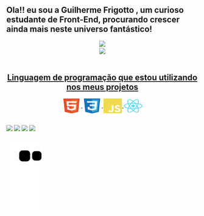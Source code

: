 
#  <h2> Ola!! eu sou a Guilherme Frigotto , um curioso estudante de Front-End, procurando crescer ainda mais neste universo fantástico!</h2>

<div align="center">
   <a href="https://github.com/guilherme-frigotto">
  <img height="180em" src="https://github-readme-stats.vercel.app/api?username=guilherme-frigotto&show_icons=true&theme=dracula&include_all_commits=true&count_private=true"/><br>
  <img height="160em" src="https://github-readme-stats.vercel.app/api/top-langs/?username=guilherme-frigotto&layout=compact&langs_count=7&theme=dracula"/>
</div>

<div style="display: inline_block" align="center"><br>
   <h2> Linguagem de programação que estou utilizando nos meus projetos</h2>
   
  <img align="center" alt="Gui-HTML" height="40" width="50" src="https://raw.githubusercontent.com/devicons/devicon/master/icons/html5/html5-original.svg">
  <img align="center" alt="Gui-CSS" height="40" width="50" src="https://raw.githubusercontent.com/devicons/devicon/master/icons/css3/css3-original.svg">
  <img align="center" alt="Gui-Js" height="40" width="50" src="https://raw.githubusercontent.com/devicons/devicon/master/icons/javascript/javascript-plain.svg">  
  <img align="center" alt="Gui-React" height="40" width="50" src="https://raw.githubusercontent.com/devicons/devicon/master/icons/react/react-original.svg">  
</div>
  
  ##
 
<div> 
  
  <a href="https://instagram.com/rafaballerini" target="_blank"><img src="https://img.shields.io/badge/-Instagram-%23E4405F?style=for-the-badge&logo=instagram&logoColor=white" target="_blank"></a> 
  <a href = "mailto:contatorafaballerini@gmail.com"><img src="https://img.shields.io/badge/-Gmail-%23333?style=for-the-badge&logo=gmail&logoColor=white" target="_blank"></a>
  <a href="https://www.linkedin.com/in/rafaella-ballerini-45875016a" target="_blank"><img src="https://img.shields.io/badge/-LinkedIn-%230077B5?style=for-the-badge&logo=linkedin&logoColor=white" target="_blank"></a> 
  <a href="https://www.linkedin.com/in/rafaella-ballerini-45875016a" target="_blank"><img src="https://img.shields.io/badge/Facebook-1877F2?style=for-the-badge&logo=facebook&logoColor=white"></a> 
 
  ![Snake animation](https://github.com/rafaballerini/rafaballerini/blob/output/github-contribution-grid-snake.svg)
 
</div>
